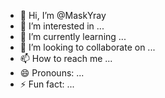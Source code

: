 - 👋 Hi, I’m @MaskYray
- 👀 I’m interested in ...
- 🌱 I’m currently learning ...
- 💞️ I’m looking to collaborate on ...
- 📫 How to reach me ...
- 😄 Pronouns: ...
- ⚡ Fun fact: ...

<!---
MaskYray/MaskYray is a ✨ special ✨ repository because its `README.md` (this file) appears on your GitHub profile.
You can click the Preview link to take a look at your changes.
--->
